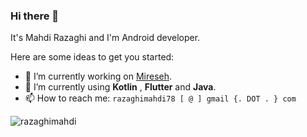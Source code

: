 ### Hi there 👋

It's Mahdi Razaghi and I'm Android developer.

Here are some ideas to get you started:

- 🔭 I’m currently working on [Mireseh](https://mireseh.ir/).
- 🌱 I’m currently using **Kotlin** , **Flutter** and **Java**.
- 📫 How to reach me: `razaghimahdi78 [ @ ] gmail {. DOT . } com`

<img src="https://github-profile-trophy.vercel.app/?username=razaghimahdi&column=8&margin-w=15&margin-h=15" alt="razaghimahdi">
